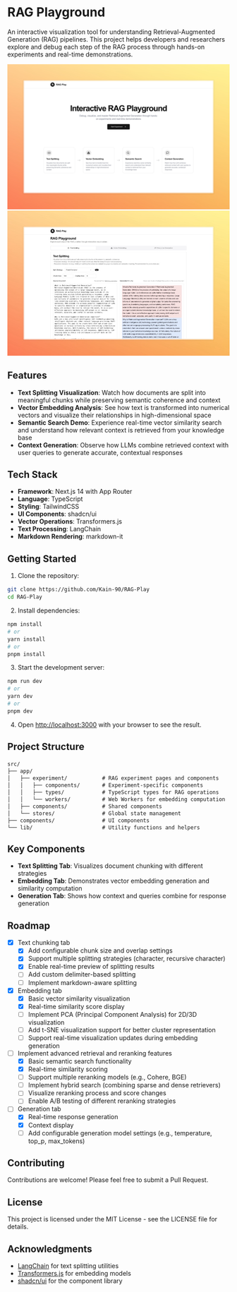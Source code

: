 # RAG Playground

An interactive visualization tool for understanding Retrieval-Augmented Generation (RAG) pipelines. This project helps developers and researchers explore and debug each step of the RAG process through hands-on experiments and real-time demonstrations.

![home page](./doc/image/home.jpg)
![experiment page](./doc/image/experiment.jpg)


## Features

- **Text Splitting Visualization**: Watch how documents are split into meaningful chunks while preserving semantic coherence and context
- **Vector Embedding Analysis**: See how text is transformed into numerical vectors and visualize their relationships in high-dimensional space
- **Semantic Search Demo**: Experience real-time vector similarity search and understand how relevant context is retrieved from your knowledge base
- **Context Generation**: Observe how LLMs combine retrieved context with user queries to generate accurate, contextual responses

## Tech Stack

- **Framework**: Next.js 14 with App Router
- **Language**: TypeScript
- **Styling**: TailwindCSS
- **UI Components**: shadcn/ui
- **Vector Operations**: Transformers.js
- **Text Processing**: LangChain
- **Markdown Rendering**: markdown-it

## Getting Started

1. Clone the repository:

```bash
git clone https://github.com/Kain-90/RAG-Play
cd RAG-Play
```

2. Install dependencies:

```bash
npm install
# or
yarn install
# or
pnpm install
```

3. Start the development server:

```bash
npm run dev
# or
yarn dev
# or
pnpm dev
```

4. Open [http://localhost:3000](http://localhost:3000) with your browser to see the result.

## Project Structure

```
src/
├── app/
│   ├── experiment/           # RAG experiment pages and components
│   │   ├── components/       # Experiment-specific components
│   │   ├── types/            # TypeScript types for RAG operations
│   │   └── workers/          # Web Workers for embedding computation
│   ├── components/           # Shared components
│   └── stores/               # Global state management
├── components/               # UI components
└── lib/                      # Utility functions and helpers
```

## Key Components

- **Text Splitting Tab**: Visualizes document chunking with different strategies
- **Embedding Tab**: Demonstrates vector embedding generation and similarity computation
- **Generation Tab**: Shows how context and queries combine for response generation

## Roadmap

- [x] Text chunking tab
  - [x] Add configurable chunk size and overlap settings
  - [x] Support multiple splitting strategies (character, recursive character)
  - [x] Enable real-time preview of splitting results
  - [ ] Add custom delimiter-based splitting
  - [ ] Implement markdown-aware splitting
- [x] Embedding tab
  - [x] Basic vector similarity visualization
  - [x] Real-time similarity score display
  - [ ] Implement PCA (Principal Component Analysis) for 2D/3D visualization
  - [ ] Add t-SNE visualization support for better cluster representation
  - [ ] Support real-time visualization updates during embedding generation
- [ ] Implement advanced retrieval and reranking features
  - [x] Basic semantic search functionality
  - [x] Real-time similarity scoring
  - [ ] Support multiple reranking models (e.g., Cohere, BGE)
  - [ ] Implement hybrid search (combining sparse and dense retrievers)
  - [ ] Visualize reranking process and score changes
  - [ ] Enable A/B testing of different reranking strategies
- [ ] Generation tab
  - [x] Real-time response generation
  - [x] Context display
  - [ ] Add configurable generation model settings (e.g., temperature, top_p, max_tokens)

## Contributing

Contributions are welcome! Please feel free to submit a Pull Request.

## License

This project is licensed under the MIT License - see the LICENSE file for details.

## Acknowledgments

- [LangChain](https://js.langchain.com/) for text splitting utilities
- [Transformers.js](https://huggingface.co/docs/transformers.js) for embedding models
- [shadcn/ui](https://ui.shadcn.com/) for the component library
